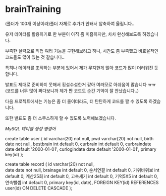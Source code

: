 # brainTraining

(폴더가 100개 이상이라)폴더 자체로 추가가 안돼서 압축하여 올립니다..

유저 데이터를 활용하기로 한 부분이 아직 좀 미흡하지만, 차차 완성해보도록 하겠습니다.

부족한 실력으로 직접 여러 기능을 구현해보려고 하니, 시간도 좀 부족했고 비효율적인 코드들도 많이 있는 것 같습니다..

특히나 데이터를 조작하는 부분에 있어서 제가 무지한게 많아 코드가 많이 더러워진 듯 합니다.

발표도 제대로 준비하지 못해서 횡설수설한거 같아 여러모로 아쉬움이 많습니다 ㅠㅠ
(코드를 너무 많이 짜다보니까 제가 짠 코드도 순간 기억이 잘 안났습니다..)

다음 프로젝트에서는 기능은 좀 더 줄이더라도, 더 탄탄하게 코드를 짤 수 있도록 하겠습니다. 

또한 발표도 좀 더 스무스하게 할 수 있도록 노력해보겠습니다.

*MySQL 테이블 생성 명령어*

create table user (
id varchar(20) not null,
pwd varchar(20) not null,
birth date not null,
bestbrain int default 0,
curbrain int default 0,
curbraindate date default '2000-01-01',
curlogindate date default '2000-01-01',
primary key(id)
);

create table record (
id varchar(20) not null,	
date date not null,
brainage int default 0,	
순서연결 int default 0,
가위바위보 int default 0,
계산25회 int default 0,
고속세기 int default 0, 
기억5X5 int default 0,
연속뺄셈 int default 0,
primary key(id, date),
FOREIGN KEY(id) REFERENCES user(id) ON DELETE CASCADE
);
